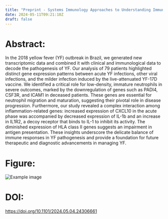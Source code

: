 ```yaml
---
title: "Preprint - Systems Immunology Approaches to Understanding Immune Responses in Acute Infection of Yellow Fever Patients (medRxiv - 2024)"
date: 2024-05-11T09:21:10Z
draft: false
---
```


# Abstract:
 In the 2018 yellow fever (YF) outbreak in Brazil, we generated new transcriptomic data and combined it with clinical and immunological data to decode the pathogenesis of YF. Our analysis of 79 patients highlighted distinct gene expression patterns between acute YF infections, other viral infections, and the milder infection induced by the live-attenuated YF-17D vaccine. We identified a critical role for low-density, immature neutrophils in severe outcomes, marked by the downregulation of genes such as PADI4, CSF3R, and ICAM1 in deceased patients. These genes are essential for neutrophil migration and maturation, suggesting their pivotal role in disease progression. Furthermore, our study revealed a complex interaction among inflammation-related genes: increased expression of CXCL10 in the acute phase was accompanied by decreased expression of IL-1b and an increase in IL1R2, a decoy receptor that binds to IL-1 to inhibit its activity. The diminished expression of HLA class II genes suggests an impairment in antigen presentation. These insights underscore the delicate balance of immune responses in YF pathogenesis and provide a foundation for future therapeutic and diagnostic advancements in managing YF.

# Figure:
![Example image](/images/papers/paper25.jpeg)

# DOI:
https://doi.org/10.1101/2024.05.04.24306661
